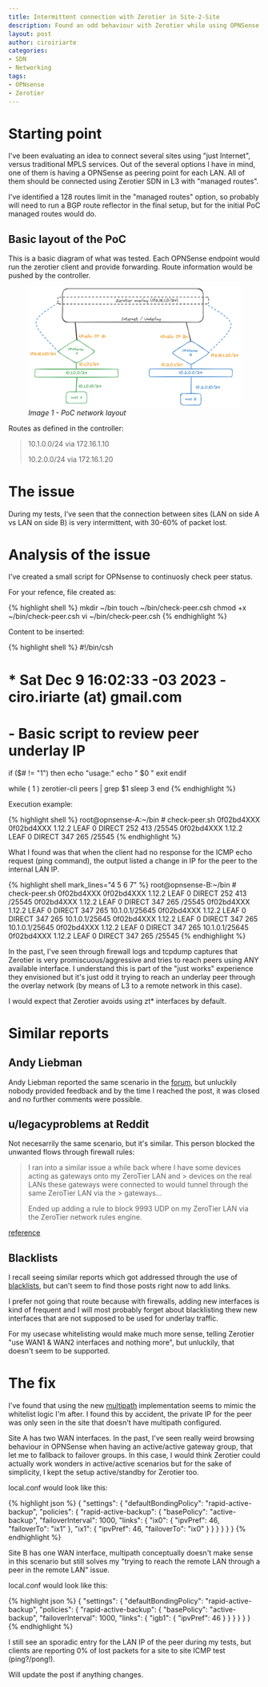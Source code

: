 ```yaml
---
title: Intermittent connection with Zerotier in Site-2-Site
description: Found an odd behaviour with Zerotier while using OPNSense as L3 peering nodes for site 2 site integration.
layout: post
author: ciroiriarte
categories:
- SDN
- Networking
tags:
- OPNsense
- Zerotier
---
```


# Starting point

I've been evaluating an idea to connect several sites using "just Internet", versus traditional MPLS services. Out of the several options I have in mind, one of them is having a OPNSense as peering point for each LAN. All of them should be connected using Zerotier SDN in L3 with "managed routes".

I've identified a 128 routes limit in the "managed routes" option, so probably will need to run a BGP route reflector in the final setup, but for the initial PoC managed routes would do.

<!--more-->

## Basic layout of the PoC

This is a basic diagram of what was tested. Each OPNSense endpoint would run the zerotier client and provide forwarding. Route information would be pushed by the controller.

<figure>
  <a href="/assets/img/2023-12-09-zerotier-s2s-poc.png">
  <img src="/assets/img/2023-12-09-zerotier-s2s-poc.png" alt="network layout"/>
  </a>
  <figcaption><i>Image 1 - PoC network layout </i></figcaption>
</figure>


Routes as defined in the controller:

> 10.1.0.0/24 via 172.16.1.10
> 
> 10.2.0.0/24 via 172.16.1.20

# The issue

During my tests, I've seen that the connection between sites (LAN on side A vs LAN on side B) is very intermittent, with 30-60% of packet lost.

# Analysis of the issue

I've created a small script for OPNsense to continuosly check peer status.

For your refence, file created as:

{% highlight shell %}
mkdir ~/bin
touch ~/bin/check-peer.csh
chmod +x ~/bin/check-peer.csh
vi ~/bin/check-peer.csh
{% endhighlight %}

Content to be inserted:

{% highlight shell %}
#!/bin/csh

# * Sat Dec  9 16:02:33 -03 2023 - ciro.iriarte (at) gmail.com
# - Basic script to review peer underlay IP

if  ($# != "1") then
        echo "usage:"
        echo "  $0 <peer id>"
        exit
endif

while ( 1 )
  zerotier-cli peers | grep $1
  sleep 3
end
{% endhighlight %}

Execution example:

{% highlight shell %}
root@opnsense-A:~/bin # check-peer.sh 0f02bd4XXX
0f02bd4XXX 1.12.2 LEAF       0 DIRECT   252      413      <public IP>/25545
0f02bd4XXX 1.12.2 LEAF       0 DIRECT   347      265      <public IP>/25545
{% endhighlight %}

What I found was that when the client had no response for the ICMP echo request (ping command), the output listed a change in IP for the peer to the internal LAN IP.

{% highlight shell mark_lines="4 5 6 7" %}
root@opnsense-B:~/bin # check-peer.sh 0f02bd4XXX
0f02bd4XXX 1.12.2 LEAF       0 DIRECT   252      413      <public IP>/25545
0f02bd4XXX 1.12.2 LEAF       0 DIRECT   347      265      <public IP>/25545
0f02bd4XXX 1.12.2 LEAF       0 DIRECT   347      265      10.1.0.1/25645 
0f02bd4XXX 1.12.2 LEAF       0 DIRECT   347      265      10.1.0.1/25645
0f02bd4XXX 1.12.2 LEAF       0 DIRECT   347      265      10.1.0.1/25645
0f02bd4XXX 1.12.2 LEAF       0 DIRECT   347      265      10.1.0.1/25645
0f02bd4XXX 1.12.2 LEAF       0 DIRECT   347      265      <public IP>/25545
{% endhighlight %}

In the past, I've seen through firewall logs and tcpdump captures that Zerotier is very promiscuous/aggressive and tries to reach peers using ANY available interface. I understand this is part of the "just works" experience they envisioned but it's just odd it trying to reach an underlay peer through the overlay network (by means of L3 to a remote network in this case).

I would expect that Zerotier avoids using zt* interfaces by default.

# Similar reports

## Andy Liebman

Andy Liebman reported the same scenario in the [forum](https://discuss.zerotier.com/t/troubleshooting-intermittent-connection-with-site-to-site/15435), but unluckily nobody provided feedback and by the time I reached the post, it was closed and no further comments were possible.

## u/legacyproblems at Reddit

Not necesarrily the same scenario, but it's similar. This person blocked the unwanted flows through firewall rules:

> I ran into a similar issue a while back where I have some devices acting as gateways onto my ZeroTier LAN and > devices on the real LANs these gateways were connected to would tunnel through the same ZeroTier LAN via the > gateways...
> 
> Ended up adding a rule to block 9993 UDP on my ZeroTier LAN via the ZeroTier network rules engine.

[reference](https://www.reddit.com/r/zerotier/comments/15zw33a/how_to_make_zerotier_not_use_other_tunnels/)

## Blacklists

I recall seeing similar reports which got addressed through the use of [blacklists](https://docs.zerotier.com/config/#local-configuration-options), but can't seem to find those posts right now to add links.

I prefer not going that route because with firewalls, adding new interfaces is kind of frequent and I will most probably forget about blacklisting thew new interfaces that are not supposed to be used for underlay traffic. 

For my usecase whitelisting would make much more sense, telling Zerotier "use WAN1 & WAN2 interfaces and nothing more", but unluckily, that doesn't seem to be supported.

# The fix

I've found that using the new [multipath](https://docs.zerotier.com/multipath/) implementation seems to mimic the whitelist logic I'm after. I found this by accident, the private IP for the peer was only seen in the site that doesn't have multipath configured.

Site A has two WAN interfaces. In the past, I've seen really weird browsing behaviour in OPNSense when having an active/active gateway group, that let me to fallback to failover groups. In this case, I would think Zerotier could actually work wonders in active/active scenarios but for the sake of simplicity, I kept the setup active/standby for Zerotier too.

local.conf would look like this:

{% highlight json %}
{
  "settings": {
    "defaultBondingPolicy": "rapid-active-backup",
    "policies": {
      "rapid-active-backup": {
        "basePolicy": "active-backup",
        "failoverInterval": 1000,
        "links":
        {
          "ix0":
          {
            "ipvPref": 46,
            "failoverTo": "ix1"
          },
          "ix1":
          {
            "ipvPref": 46,
            "failoverTo": "ix0"
          }
        }
      }
    }
  }
}
{% endhighlight %}


Site B has one WAN interface, multipath conceptually doesn't make sense in this scenario but still solves my "trying to reach the remote LAN through a peer in the remote LAN" issue. 

local.conf would look like this:

{% highlight json %}
{
  "settings": {
    "defaultBondingPolicy": "rapid-active-backup",
    "policies": {
      "rapid-active-backup": {
        "basePolicy": "active-backup",
        "failoverInterval": 1000,
        "links":
        {
          "igb1":
          {
            "ipvPref": 46
          }
        }
      }
    }
  }
}
{% endhighlight %}


I still see an sporadic entry for the LAN IP of the peer during my tests, but clients are reporting 0% of lost packets for a site to site ICMP test (ping?/pong!).

Will update the post if anything changes.

